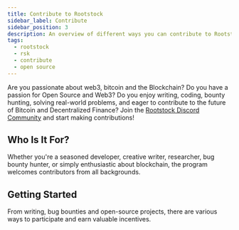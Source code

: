 ```yaml
---
title: Contribute to Rootstock
sidebar_label: Contribute
sidebar_position: 3
description: An overview of different ways you can contribute to Rootstock.
tags:
  - rootstock
  - rsk
  - contribute
  - open source
---
```


Are you passionate about web3, bitcoin and the Blockchain? Do you have a passion for Open Source and Web3? Do you enjoy writing, coding, bounty hunting, solving real-world problems, and eager to contribute to the future of Bitcoin and Decentralized Finance? Join the [Rootstock Discord Community](https://rootstock.io/discord) and start making contributions!

## Who Is It For?

Whether you're a seasoned developer, creative writer, researcher, bug bounty hunter, or simply enthusiastic about blockchain, the program welcomes contributors from all backgrounds.

## Getting Started

From writing, bug bounties and open-source projects, there are various ways to participate and earn valuable incentives.

<Card
title="Rootstock Hacktivator"
description="Rootstock Hacktivator allows developers to evolve to Rootstock by contributing code or creating educational content. You get to support the platform at your own pace, and every eligible contribution will be rewarded based on its impact and value."
link="/resources/contribute/hacktivator/"
/>

<br></br>

<Card
title="Writing Contests"
description="Contribute articles, tutorials and guides about Rootstock, Bitcoin, etc."
link="/resources/contribute/writing-contest/"
/>

<br></br>

<Card
title="Bug Bounty Program"
description="RootstockLabs has created the bug bounty program to reward researchers that submit valid vulnerabilities to improve the RootstockLabs platforms security."
link="/resources/contribute/bug-bounty/"
/>

